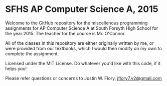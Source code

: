 SFHS AP Computer Science A, 2015
=================

Welcome to the GitHub repository for the miscellenous programming assignments for AP Computer Science A at South Forsyth High School for the year 2015. The teacher for the course is Mr. O'Connor.

All of the classes in this repository are either originally written by me, or were provided from our textbooks, which I would then modify on my own to complete the assignment.

Licensed under the MIT License. Do whatever you'd like with this code, if it helps you!

Please refer questions or concerns to Justin W. Flory, jflory7.v2@gmail.com
